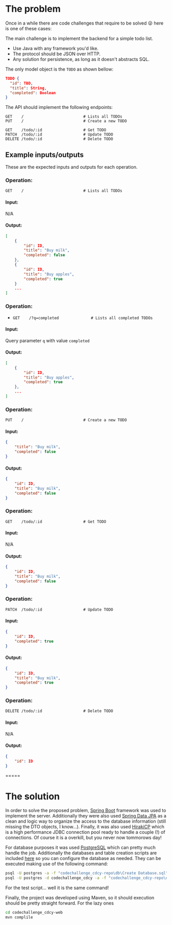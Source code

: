 # The problem
Once in a while there are code challenges that require to be solved 😜 here is one of these cases:

The main challenge is to implement the backend for a simple todo list.
* Use Java with any framework you'd like.
* The protocol should be JSON over HTTP.
* Any solution for persistence, as long as it doesn't abstracts SQL.

The only model object is the `TODO` as shown bellow:
```json
TODO {
  "id": TBD,
  "title": String,
  "completed": Boolean
}
```

The API should implement the following endpoints:
```
GET    /                          # Lists all TODOs
PUT    /                          # Create a new TODO

GET    /todo/:id                  # Get TODO
PATCH  /todo/:id                  # Update TODO
DELETE /todo/:id                  # Delete TODO
```

## Example inputs/outputs
These are the expected inputs and outputs for each operation.

### Operation:
`GET    /                          # Lists all TODOs`
#### Input:
N/A
#### Output:
```json
[
	{
		"id": ID,
		"title": "Buy milk",
		"completed": false
	},
	{
		"id": ID,
		"title": "Buy apples",
		"completed": true
	}
	...
]
```

### Operation:
* `GET    /?q=completed              # Lists all completed TODOs`
#### Input:
Query parameter `q` with value `completed`
#### Output:
```json
[
	{
		"id": ID,
		"title": "Buy apples",
		"completed": true
	},
	...
]
```

### Operation:
`PUT    /                          # Create a new TODO`
#### Input:
```json
{
	"title": "Buy milk",
	"completed": false
}
```
#### Output:
```json
{
	"id": ID,
	"title": "Buy milk",
	"completed": false
}
```

### Operation:
`GET    /todo/:id                  # Get TODO`
#### Input:
N/A
#### Output:
```json
{
	"id": ID,
	"title": "Buy milk",
	"completed": false
}
```

### Operation:
`PATCH  /todo/:id                  # Update TODO`
#### Input:
```json
{
	"id": ID,
	"completed": true
}
```
#### Output:
```json
{
	"id": ID,
	"title": "Buy milk",
	"completed": true
}
```

### Operation:
`DELETE /todo/:id                  # Delete TODO`
#### Input:
N/A
#### Output:
```json
{
	"id": ID
}
```
=====
# The solution
In order to solve the proposed problem, [Spring Boot](http://spring.io/projects/spring-boot) framework was used to implement the server. Additionally they were also used [Spring Data JPA](https://projects.spring.io/spring-data-jpa/) as a clean and logic way to organize the access to the database information (still missing the DTO objects, I know...). Finally, it was also used [HirakiCP](https://github.com/brettwooldridge/HikariCP) which is a high performance JDBC connection pool ready to handle a couple (!) of connections. Of course it is a overkill, but you never now tommorows day!

For database purposes it was used [PostgreSQL](https://www.postgresql.org) which can pretty much handle the job. Additionally the databases and table creation scripts are included [here](codechallenge_cdcy/tree/master/codechallenge_cdcy-repo/db) so you can configure the database as needed. They can be executed making use of the following command:
```sh
psql -U postgres -a -f "codechallenge_cdcy-repo\db\Create Database.sql"
psql -U postgres -d codechallenge_cdcy -a -f "codechallenge_cdcy-repo\db\Create Database.sql"
```
For the test script... well it is the same command!

Finally, the project was developed using Maven, so it should execution should be pretty straight forward.
For the lazy ones 
```sh
cd codechallenge_cdcy-web
mvn complile
```
